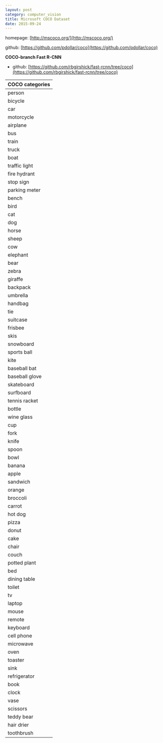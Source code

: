 ```yaml
---
layout: post
category: computer_vision
title: Microsoft COCO Dataset
date: 2015-09-24
---
```


homepage: [http://mscoco.org/](http://mscoco.org/)

github: [https://github.com/pdollar/coco](https://github.com/pdollar/coco)

**COCO-branch Fast R-CNN**

- github: [https://github.com/rbgirshick/fast-rcnn/tree/coco](https://github.com/rbgirshick/fast-rcnn/tree/coco)

| COCO categories  |
|------------------|
| person           |
| bicycle          |
| car              |
| motorcycle       |
| airplane         |
| bus              |
| train            |
| truck            |
| boat             |
| traffic light    |
| fire hydrant     |
| stop sign        |
| parking meter    |
| bench            |
| bird             |
| cat              |
| dog              |
| horse            |
| sheep            |
| cow              |
| elephant         |
| bear             |
| zebra            |
| giraffe          |
| backpack         |
| umbrella         |
| handbag          |
| tie              |
| suitcase         |
| frisbee          |
| skis             |
| snowboard        |
| sports ball      |
| kite             |
| baseball bat     |
| baseball glove   |
| skateboard       |
| surfboard        |
| tennis racket    |
| bottle           |
| wine glass       |
| cup              |
| fork             |
| knife            |
| spoon            |
| bowl             |
| banana           |
| apple            |
| sandwich         |
| orange           |
| broccoli         |
| carrot           |
| hot dog          |
| pizza            |
| donut            |
| cake             |
| chair            |
| couch            |
| potted plant     |
| bed              |
| dining table     |
| toilet           |
| tv               |
| laptop           |
| mouse            |
| remote           |
| keyboard         |
| cell phone       |
| microwave        |
| oven             |
| toaster          |
| sink             |
| refrigerator     |
| book             |
| clock            |
| vase             |
| scissors         |
| teddy bear       |
| hair drier       |
| toothbrush       |